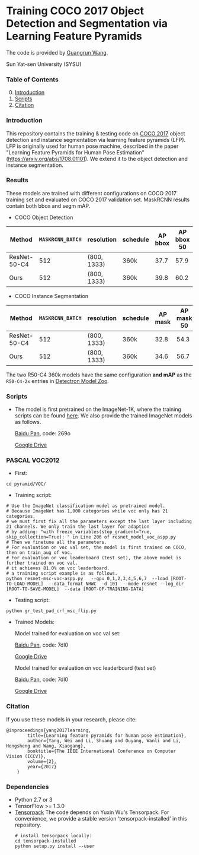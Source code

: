 # Training COCO 2017 Object Detection and Segmentation via Learning Feature Pyramids

The code is provided by [Guangrun Wang](https://wanggrun.github.io/).

Sun Yat-sen University (SYSU)

### Table of Contents
0. [Introduction](#introduction)
0. [Scripts](#scripts)
0. [Citation](#citation)

### Introduction

This repository contains the training & testing code on [COCO 2017](http://cocodataset.org/#home) object detection and instance segmentation via learning feature pyramids (LFP). LFP is originally used for human pose machine, described in the paper "Learning Feature Pyramids for Human Pose Estimation" (https://arxiv.org/abs/1708.01101). We extend it to the object detection and instance segmentation.


### Results

These models are trained with different configurations on COCO 2017 training set and evaluated on COCO 2017 validation set.
MaskRCNN results contain both bbox and segm mAP. 

+ COCO Object Detection

|Method|`MASKRCNN_BATCH`|resolution |schedule| AP bbox | AP bbox 50 | AP bbox 75
|   -    |    -         |    -      |   -    |   -     |   -        |   -       |
|ResNet-50-C4  |512     |(800, 1333)|360k    |37.7     |   57.9     |   40.9    |
|Ours  |512             |(800, 1333)|360k    |39.8     |   60.2     |   43.4    |


+ COCO Instance Segmentation


|Method|`MASKRCNN_BATCH`|resolution |schedule| AP mask | AP mask 50 | AP mask 75
|   -    |    -         |    -      |   -    |   -     |   -        |   -       |
|ResNet-50-C4  |512     |(800, 1333)|360k    |32.8     |   54.3     |   34.7    |
|Ours  |512             |(800, 1333)|360k    |34.6     |   56.7     |   36.8    |

The two R50-C4 360k models have the same configuration __and mAP__
as the `R50-C4-2x` entries in
[Detectron Model Zoo](https://github.com/facebookresearch/Detectron/blob/master/MODEL_ZOO.md#end-to-end-faster--mask-r-cnn-baselines).


### Scripts

+ The model is first pretrained on the ImageNet-1K, where the training scripts can be found [here](https://github.com/wanggrun/Learning-Feature-Pyramids/blob/master/README.md). We also provide the trained ImageNet models as follows.

   [Baidu Pan](https://pan.baidu.com/s/1SKEmrjcYA-NR9oFBOD7Y2w), code: 269o

   [Google Drive](https://drive.google.com/drive/folders/1pVSCQ6gap0b73FFr8bF-5p5Am6e2rXRr?usp=sharing)

### PASCAL VOC2012

+ First:
```
cd pyramid/VOC/
```

+ Training script:
```
# Use the ImageNet classification model as pretrained model.
# Because ImageNet has 1,000 categories while voc only has 21 categories, 
# we must first fix all the parameters except the last layer including 21 channels. We only train the last layer for adaption
# by adding: "with freeze_variables(stop_gradient=True, skip_collection=True): " in Line 206 of resnet_model_voc_aspp.py
# Then we finetune all the parameters.
# For evaluation on voc val set, the model is first trained on COCO, then on train_aug of voc. 
# For evaluation on voc leaderboard (test set), the above model is further trained on voc val.
# it achieves 81.0% on voc leaderboard.
# a training script example is as follows.
python resnet-msc-voc-aspp.py   --gpu 0,1,2,3,4,5,6,7  --load [ROOT-TO-LOAD-MODEL]  --data_format NHWC  -d 101  --mode resnet --log_dir [ROOT-TO-SAVE-MODEL]  --data [ROOT-OF-TRAINING-DATA]
```

+ Testing script:
```
python gr_test_pad_crf_msc_flip.py 
```


+ Trained Models:

   Model trained for evaluation on voc val set:

   [Baidu Pan](https://pan.baidu.com/s/1C7r10EeZEOIn0njRCuuR1g), code: 7dl0

   [Google Drive](https://drive.google.com/drive/folders/1c3Fr6yC_rwXGF4hJB4ADmtd2AF8wsO51?usp=sharing)

   Model trained for evaluation on voc leaderboard (test set)

   [Baidu Pan](https://pan.baidu.com/s/1C7r10EeZEOIn0njRCuuR1g), code: 7dl0

   [Google Drive](https://drive.google.com/drive/folders/1c3Fr6yC_rwXGF4hJB4ADmtd2AF8wsO51?usp=sharing)

### Citation

If you use these models in your research, please cite:

	@inproceedings{yang2017learning,
            title={Learning feature pyramids for human pose estimation},
            author={Yang, Wei and Li, Shuang and Ouyang, Wanli and Li, Hongsheng and Wang, Xiaogang},
            booktitle={The IEEE International Conference on Computer Vision (ICCV)},
            volume={2},
            year={2017}
        }

### Dependencies
+ Python 2.7 or 3
+ TensorFlow >= 1.3.0
+ [Tensorpack](https://github.com/ppwwyyxx/tensorpack)
   The code depends on Yuxin Wu's Tensorpack. For convenience, we provide a stable version 'tensorpack-installed' in this repository. 
   ```
   # install tensorpack locally:
   cd tensorpack-installed
   python setup.py install --user
   ```

